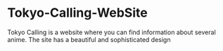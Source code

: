 # Tokyo-Calling-WebSite
Tokyo Calling is a website where you can find information about several anime. The site has a beautiful and sophisticated design
